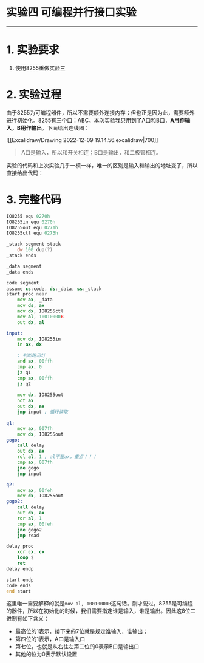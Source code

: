 <h1>实验四 可编程并行接口实验</h1>

---

# 1. 实验要求

1. 使用8255重做实验三

# 2. 实验过程

由于8255为可编程器件，所以不需要额外连接内存；但也正是因为此，需要额外进行初始化。8255有三个口：ABC。本次实验我只用到了A口和B口，**A用作输入，B用作输出**。下面给出连线图：

![[Excalidraw/Drawing 2022-12-09 19.14.56.excalidraw|700]]

> A口是输入，所以和开关相连；B口是输出，和二极管相连。

实验的代码和上次实验几乎一模一样，唯一的区别是输入和输出的地址变了，所以直接给出代码：

# 3. 完整代码

```asm
IO8255 equ 0270h
IO8255in equ 0270h
IO8255out equ 0271h
IO8255ctl equ 0273h

_stack segment stack
	dw 100 dup(?)
_stack ends

_data segment
_data ends

code segment
assume cs:code, ds:_data, ss:_stack
start proc near
	mov ax, _data
	mov ds, ax
	mov dx, IO8255ctl
	mov al, 10010000B
	out dx, al

input:
	mov dx, IO8255in
	in ax, dx

	; 判断跑马灯
	and ax, 00ffh
	cmp ax, 0
	jz q1
	cmp ax, 00ffh
	jz q2
	
	mov dx, IO8255out
	not ax
	out dx, ax
	jmp input ; 循环读取

q1:
	mov ax, 007fh
	mov dx, IO8255out
gogo:
	call delay
	out dx, ax
	rol al, 1 ; al不是ax，重点！！！
	cmp ax, 007fh
	jne gogo
	jmp input

q2:
	mov ax, 00feh
	mov dx, IO8255out
gogo2:
	call delay
	out dx, ax
	ror al, 1
	cmp ax, 00feh
	jne gogo2
	jmp read

delay proc
	xor cx, cx
	loop $
	ret
delay endp

start endp		
code ends		
end start
```

这里唯一需要解释的就是`mov al, 10010000B`这句话。刚才说过，8255是可编程的器件，所以在初始化的时候，我们需要指定谁是输入，谁是输出。因此这8位二进制有如下含义：

* 最高位的1表示，接下来的7位就是规定谁输入，谁输出；
* 第四位的1表示，A口是输入口
* 第七位，也就是从右往左第二位的0表示B口是输出口
* 其他的位为0表示默认设置